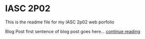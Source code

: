 # IASC 2P02

This is the readme file for my IASC 2p02 web porfolio

Blog Post
first sentence of blog post goes here… [continue reading](Blog)
